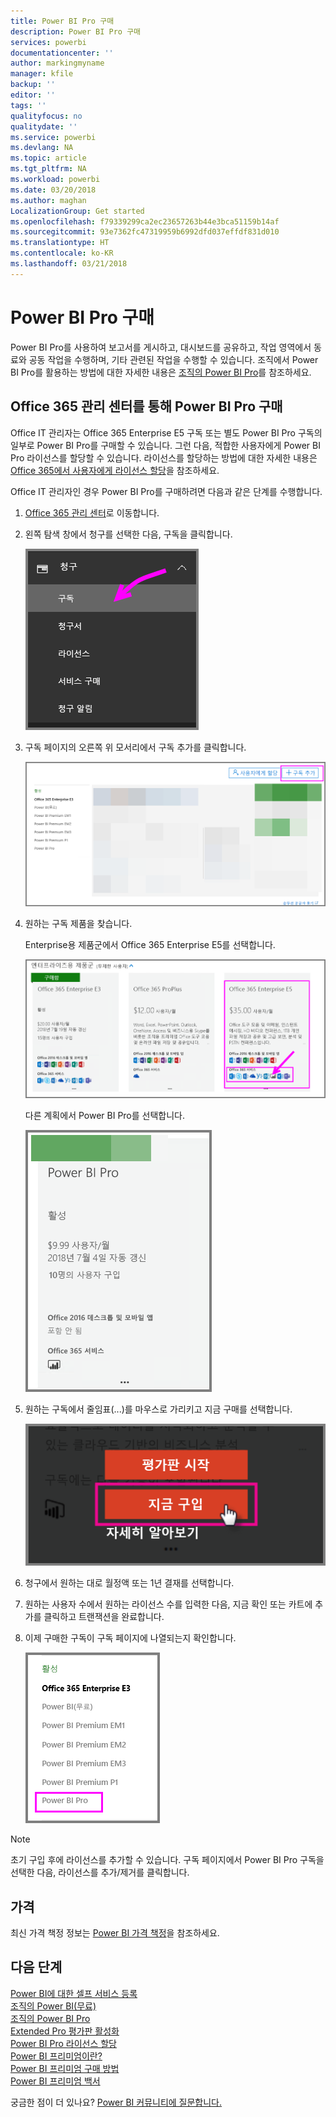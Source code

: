 ```yaml
---
title: Power BI Pro 구매
description: Power BI Pro 구매
services: powerbi
documentationcenter: ''
author: markingmyname
manager: kfile
backup: ''
editor: ''
tags: ''
qualityfocus: no
qualitydate: ''
ms.service: powerbi
ms.devlang: NA
ms.topic: article
ms.tgt_pltfrm: NA
ms.workload: powerbi
ms.date: 03/20/2018
ms.author: maghan
LocalizationGroup: Get started
ms.openlocfilehash: f79339299ca2ec23657263b44e3bca51159b14af
ms.sourcegitcommit: 93e7362fc47319959b6992dfd037effdf831d010
ms.translationtype: HT
ms.contentlocale: ko-KR
ms.lasthandoff: 03/21/2018
---
```

# <a name="purchasing-power-bi-pro"></a>Power BI Pro 구매

Power BI Pro를 사용하여 보고서를 게시하고, 대시보드를 공유하고, 작업 영역에서 동료와 공동 작업을 수행하며, 기타 관련된 작업을 수행할 수 있습니다. 조직에서 Power BI Pro를 활용하는 방법에 대한 자세한 내용은 [조직의 Power BI Pro](service-power-bi-pro-in-your-organization.md)를 참조하세요.

## <a name="purchasing-power-bi-pro-through-office-365-admin-center"></a>Office 365 관리 센터를 통해 Power BI Pro 구매

Office IT 관리자는 Office 365 Enterprise E5 구독 또는 별도 Power BI Pro 구독의 일부로 Power BI Pro를 구매할 수 있습니다. 그런 다음, 적합한 사용자에게 Power BI Pro 라이선스를 할당할 수 있습니다. 라이선스를 할당하는 방법에 대한 자세한 내용은 [Office 365에서 사용자에게 라이선스 할당](https://support.office.com/en-us/article/assign-licenses-to-users-in-office-365-for-business-997596b5-4173-4627-b915-36abac6786dc?ui=en-US&rs=en-US&ad=US)을 참조하세요.

Office IT 관리자인 경우 Power BI Pro를 구매하려면 다음과 같은 단계를 수행합니다.

1. [Office 365 관리 센터](https://portal.office.com/adminportal/home#/homepage)로 이동합니다.
2. 왼쪽 탐색 창에서 청구를 선택한 다음, 구독을 클릭합니다.

    ![image](media/service-purchasing-power-bi-pro/service-purchasing-power-bi-pro-01.png)

3. 구독 페이지의 오른쪽 위 모서리에서 구독 추가를 클릭합니다.

    ![image](media/service-purchasing-power-bi-pro/service-purchasing-power-bi-pro-02.png)

4. 원하는 구독 제품을 찾습니다.

    Enterprise용 제품군에서 Office 365 Enterprise E5를 선택합니다.

    ![image](media/service-purchasing-power-bi-pro/service-purchasing-power-bi-pro-03.png)

    다른 계획에서 Power BI Pro를 선택합니다.

    ![image](media/service-purchasing-power-bi-pro/service-purchasing-power-bi-pro-04.png)

5. 원하는 구독에서 줄임표(...)를 마우스로 가리키고 지금 구매를 선택합니다.

    ![image](media/service-purchasing-power-bi-pro/service-purchasing-power-bi-pro-05.png)

6. 청구에서 원하는 대로 월정액 또는 1년 결재를 선택합니다.
7. 원하는 사용자 수에서 원하는 라이선스 수를 입력한 다음, 지금 확인 또는 카트에 추가를 클릭하고 트랜잭션을 완료합니다.
8. 이제 구매한 구독이 구독 페이지에 나열되는지 확인합니다.

   ![image](media/service-purchasing-power-bi-pro/service-purchasing-power-bi-pro-06.png)

> [!NOTE]
> 초기 구입 후에 라이선스를 추가할 수 있습니다. 구독 페이지에서 Power BI Pro 구독을 선택한 다음, 라이선스를 추가/제거를 클릭합니다.
>

## <a name="pricing"></a>가격

최신 가격 책정 정보는 [Power BI 가격 책정](https://powerbi.microsoft.com/en-us/pricing/)을 참조하세요.

## <a name="next-steps"></a>다음 단계
[Power BI에 대한 셀프 서비스 등록](service-admin-signing-up-for-power-bi-with-a-new-office-365-trial.md)
<br/>
[조직의 Power BI(무료)](service-admin-service-free-in-your-organization.md)
<br/>
[조직의 Power BI Pro](service-power-bi-pro-in-your-organization.md)
<br/>
[Extended Pro 평가판 활성화](service-extended-pro-trial.md)
<br/>
[Power BI Pro 라이선스 할당](service-assigning-power-bi-pro-licenses.md)
<br/>
[Power BI 프리미엄이란?](service-admin-premium-manage.md)
<br/>
[Power BI 프리미엄 구매 방법](service-admin-premium-purchase.md)
<br/>
[Power BI 프리미엄 백서](https://aka.ms/pbipremiumwhitepaper)

궁금한 점이 더 있나요? [Power BI 커뮤니티에 질문합니다.](https://community.powerbi.com/)